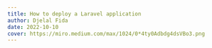 ```yaml
---
title: How to deploy a Laravel application
author: Djelal Fida
date: 2022-10-10
cover: https://miro.medium.com/max/1024/0*4ty0Adbdg4dsVBo3.png
---
```

